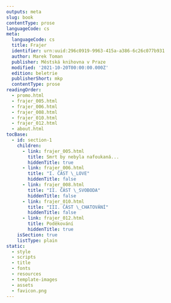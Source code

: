 ```yaml
---
outputs: meta
slug: book
contentType: prose
languageCode: cs
meta:
  languageCode: cs
  title: Frajer
  identifier: urn:uuid:296c0919-9963-415a-a386-6c26c077b931
  author: Marek Toman
  publisher: Městská knihovna v Praze
  modified: '2021-10-20T00:00:00.000Z'
  edition: beletrie
  publisherShort: mkp
  contentType: prose
readingOrder:
  - promo.html
  - frajer_005.html
  - frajer_006.html
  - frajer_008.html
  - frajer_010.html
  - frajer_012.html
  - about.html
tocBase:
  - id: section-1
    children:
      - link: frajer_005.html
        title: Smrt by nebyla nafoukaná...
        hiddenTitle: true
      - link: frajer_006.html
        title: "I. ČÁST \_LOVE"
        hiddenTitle: false
      - link: frajer_008.html
        title: "II. ČÁST \_SVOBODA"
        hiddenTitle: false
      - link: frajer_010.html
        title: "III. ČÁST \_CHATOVÁNÍ"
        hiddenTitle: false
      - link: frajer_012.html
        title: Poděkování
        hiddenTitle: true
    isSection: true
    listType: plain
static:
  - style
  - scripts
  - title
  - fonts
  - resources
  - template-images
  - assets
  - favicon.png
---
```

